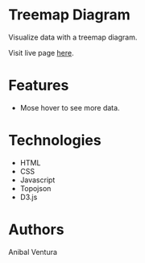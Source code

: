 # Treemap Diagram

Visualize data with a treemap diagram.

Visit live page [here](https://anibalventura.github.io/learning-webdev/freecodecamp/treemap-diagram).

# Features

- Mose hover to see more data.

# Technologies

- HTML
- CSS
- Javascript
- Topojson
- D3.js

# Authors

Anibal Ventura
